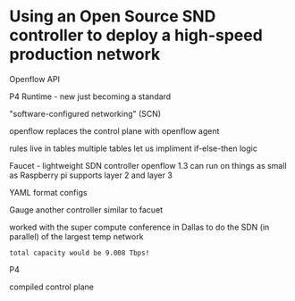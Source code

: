 # Using an Open Source SND controller to deploy a high-speed production network

Openflow API 

P4 Runtime - new just becoming a standard

"software-configured networking" (SCN) 

openflow replaces the control plane with openflow agent 

rules live in tables
    multiple tables let us impliment if-else-then logic 

Faucet - lightweight SDN controller
    openflow 1.3 
    can run on things as small as Raspberry pi
    supports layer 2 and layer 3

YAML format configs 

Gauge
    another controller similar to facuet 

worked with the super compute conference in Dallas to do the SDN (in parallel) of the largest temp network

    total capacity would be 9.008 Tbps! 

P4 

compiled control plane


